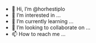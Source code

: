 - 👋 Hi, I’m @horhestiplo
- 👀 I’m interested in ...
- 🌱 I’m currently learning ...
- 💞️ I’m looking to collaborate on ...
- 📫 How to reach me ...

<!---
horhestiplo/horhestiplo is a ✨ special ✨ repository because its `README.md` (this file) appears on your GitHub profile.
You can click the Preview link to take a look at your changes.
--->
